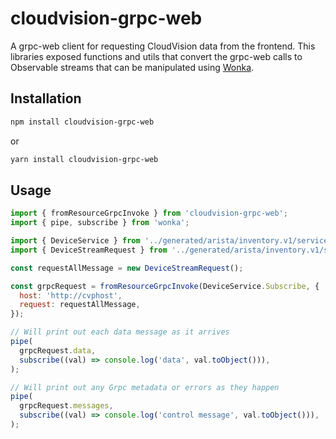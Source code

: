 # cloudvision-grpc-web

A grpc-web client for requesting CloudVision data from the frontend. This libraries exposed
functions and utils that convert the grpc-web calls to Observable streams that can be manipulated
using [Wonka](https://wonka.kitten.sh/).

## Installation

```bash
npm install cloudvision-grpc-web
```

or

```bash
yarn install cloudvision-grpc-web
```

## Usage

```js
import { fromResourceGrpcInvoke } from 'cloudvision-grpc-web';
import { pipe, subscribe } from 'wonka';

import { DeviceService } from '../generated/arista/inventory.v1/services.gen_pb_service';
import { DeviceStreamRequest } from '../generated/arista/inventory.v1/services.gen_pb';

const requestAllMessage = new DeviceStreamRequest();

const grpcRequest = fromResourceGrpcInvoke(DeviceService.Subscribe, {
  host: 'http://cvphost',
  request: requestAllMessage,
});

// Will print out each data message as it arrives
pipe(
  grpcRequest.data,
  subscribe((val) => console.log('data', val.toObject())),
);

// Will print out any Grpc metadata or errors as they happen
pipe(
  grpcRequest.messages,
  subscribe((val) => console.log('control message', val.toObject())),
);
```
